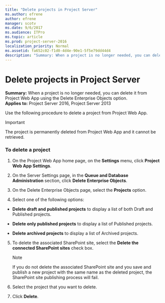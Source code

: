 ```yaml
---
title: "Delete projects in Project Server"
ms.author: efrene
author: efrene
manager: scotv
ms.date: 9/6/2017
ms.audience: ITPro
ms.topic: article
ms.prod: project-server-2016
localization_priority: Normal
ms.assetid: fa652c02-f1d0-4d4e-90e1-5f5e79dd44d4
description: "Summary: When a project is no longer needed, you can delete it from Project Web App using the Delete Enterprise Objects option."
---
```


# Delete projects in Project Server
 
 **Summary:** When a project is no longer needed, you can delete it from Project Web App using the Delete Enterprise Objects option.<br/>
**Applies to:** Project Server 2016, Project Server 2013
  
Use the following procedure to delete a project from Project Web App.
  
> [!IMPORTANT]
> The project is permanently deleted from Project Web App and it cannot be retrieved. 
  
### To delete a project

1. On the Project Web App home page, on the **Settings** menu, click **Project Web App Settings**.
    
2. On the Server Settings page, in the **Queue and Database Administration** section, click **Delete Enterprise Objects**.
    
3. On the Delete Enterprise Objects page, select the **Projects** option.
    
4. Select one of the following options:
    
  - **Delete draft and published projects** to display a list of both Draft and Published projects.
    
  - **Delete only published projects** to display a list of Published projects.
    
  - **Delete archived projects** to display a list of Archived projects.
    
5. To delete the associated SharePoint site, select the **Delete the connected SharePoint sites** check box.
    
    > [!NOTE]
    > If you do not delete the associated SharePoint site and you save and publish a new project with the same name as the deleted project, the SharePoint site publishing process will fail. 
  
6. Select the project that you want to delete.
    
7. Click **Delete**.
    

